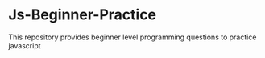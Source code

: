 # Js-Beginner-Practice
This repository provides beginner level programming questions to practice javascript
